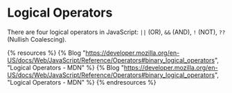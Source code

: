 # Logical Operators

There are four logical operators in JavaScript: `||` (OR), `&&` (AND), `!` (NOT), `??` (Nullish Coalescing).

{% resources %}
  {% Blog "https://developer.mozilla.org/en-US/docs/Web/JavaScript/Reference/Operators#binary_logical_operators", "Logical Operators - MDN" %}
  {% Blog "https://developer.mozilla.org/en-US/docs/Web/JavaScript/Reference/Operators#binary_logical_operators", "Logical Operators - MDN" %}
{% endresources %}

